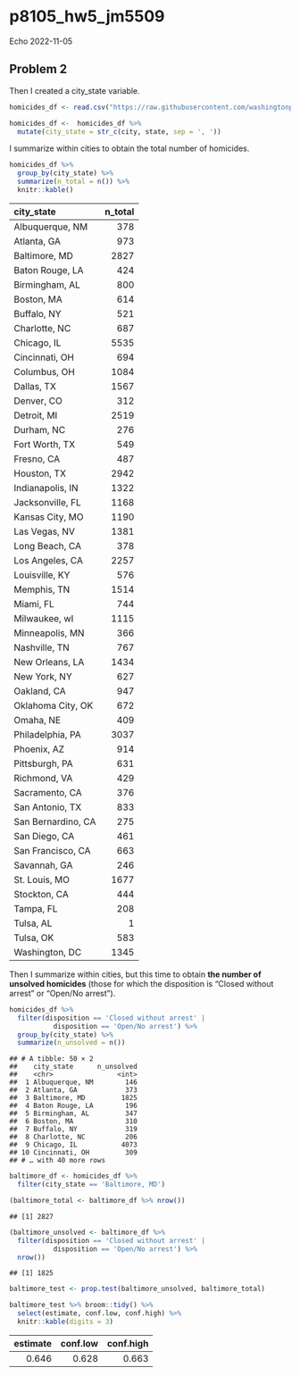 p8105_hw5_jm5509
================
Echo
2022-11-05

## Problem 2

Then I created a city_state variable.

``` r
homicides_df <- read.csv("https://raw.githubusercontent.com/washingtonpost/data-homicides/master/homicide-data.csv")

homicides_df <-  homicides_df %>% 
  mutate(city_state = str_c(city, state, sep = ', ')) 
```

I summarize within cities to obtain the total number of homicides.

``` r
homicides_df %>% 
  group_by(city_state) %>% 
  summarize(n_total = n()) %>% 
  knitr::kable()
```

| city_state         | n_total |
|:-------------------|--------:|
| Albuquerque, NM    |     378 |
| Atlanta, GA        |     973 |
| Baltimore, MD      |    2827 |
| Baton Rouge, LA    |     424 |
| Birmingham, AL     |     800 |
| Boston, MA         |     614 |
| Buffalo, NY        |     521 |
| Charlotte, NC      |     687 |
| Chicago, IL        |    5535 |
| Cincinnati, OH     |     694 |
| Columbus, OH       |    1084 |
| Dallas, TX         |    1567 |
| Denver, CO         |     312 |
| Detroit, MI        |    2519 |
| Durham, NC         |     276 |
| Fort Worth, TX     |     549 |
| Fresno, CA         |     487 |
| Houston, TX        |    2942 |
| Indianapolis, IN   |    1322 |
| Jacksonville, FL   |    1168 |
| Kansas City, MO    |    1190 |
| Las Vegas, NV      |    1381 |
| Long Beach, CA     |     378 |
| Los Angeles, CA    |    2257 |
| Louisville, KY     |     576 |
| Memphis, TN        |    1514 |
| Miami, FL          |     744 |
| Milwaukee, wI      |    1115 |
| Minneapolis, MN    |     366 |
| Nashville, TN      |     767 |
| New Orleans, LA    |    1434 |
| New York, NY       |     627 |
| Oakland, CA        |     947 |
| Oklahoma City, OK  |     672 |
| Omaha, NE          |     409 |
| Philadelphia, PA   |    3037 |
| Phoenix, AZ        |     914 |
| Pittsburgh, PA     |     631 |
| Richmond, VA       |     429 |
| Sacramento, CA     |     376 |
| San Antonio, TX    |     833 |
| San Bernardino, CA |     275 |
| San Diego, CA      |     461 |
| San Francisco, CA  |     663 |
| Savannah, GA       |     246 |
| St. Louis, MO      |    1677 |
| Stockton, CA       |     444 |
| Tampa, FL          |     208 |
| Tulsa, AL          |       1 |
| Tulsa, OK          |     583 |
| Washington, DC     |    1345 |

Then I summarize within cities, but this time to obtain **the number of
unsolved homicides** (those for which the disposition is “Closed without
arrest” or “Open/No arrest”).

``` r
homicides_df %>% 
  filter(disposition == 'Closed without arrest' | 
           disposition == 'Open/No arrest') %>% 
  group_by(city_state) %>% 
  summarize(n_unsolved = n())
```

    ## # A tibble: 50 × 2
    ##    city_state      n_unsolved
    ##    <chr>                <int>
    ##  1 Albuquerque, NM        146
    ##  2 Atlanta, GA            373
    ##  3 Baltimore, MD         1825
    ##  4 Baton Rouge, LA        196
    ##  5 Birmingham, AL         347
    ##  6 Boston, MA             310
    ##  7 Buffalo, NY            319
    ##  8 Charlotte, NC          206
    ##  9 Chicago, IL           4073
    ## 10 Cincinnati, OH         309
    ## # … with 40 more rows

``` r
baltimore_df <- homicides_df %>% 
  filter(city_state == 'Baltimore, MD')

(baltimore_total <- baltimore_df %>% nrow())
```

    ## [1] 2827

``` r
(baltimore_unsolved <- baltimore_df %>% 
  filter(disposition == 'Closed without arrest' | 
           disposition == 'Open/No arrest') %>% 
  nrow())
```

    ## [1] 1825

``` r
baltimore_test <- prop.test(baltimore_unsolved, baltimore_total)

baltimore_test %>% broom::tidy() %>% 
  select(estimate, conf.low, conf.high) %>% 
  knitr::kable(digits = 3)
```

| estimate | conf.low | conf.high |
|---------:|---------:|----------:|
|    0.646 |    0.628 |     0.663 |
